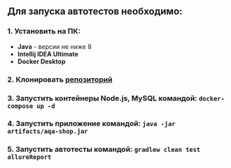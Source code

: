 ## Для запуска автотестов необходимо:
### 1. Установить на ПК:
* **Java** - версии не ниже 8
* **Intellij IDEA Ultimate**
* **Docker Desktop**
### 2. Клонировать [репозиторий](https://github.com/DmitrievDA97/QA_Diploma)
### 3. Запустить контейнеры Node.js, MySQL командой: `docker-compose up -d`
### 4. Запустить приложение командой: `java -jar artifacts/aqa-shop.jar`
### 5. Запустить автотесты командой: `gradlew clean test allureReport` 
